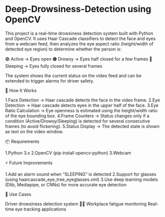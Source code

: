 # Deep-Drowsiness-Detection using OpenCV

This project is a real-time drowsiness detection system built with Python and OpenCV.
It uses Haar Cascade classifiers to detect the face and eyes from a webcam feed, then analyzes the eye aspect ratio (height/width of detected eye region) to determine whether the person is:

🟢 Active → Eyes open
🟠 Drowsy → Eyes half closed for a few frames
🔴 Sleeping → Eyes fully closed for several frames

The system shows the current status on the video feed and can be extended to trigger alarms for driver safety.

🔧 How It Works

1.Face Detection → Haar cascade detects the face in the video frame.
2.Eye Detection → Haar cascade detects eyes in the upper half of the face.
3.Eye Ratio Calculation → Eye openness is estimated using the height/width ratio of the eye bounding box.
4.Frame Counters → Status changes only if a condition (Active/Drowsy/Sleeping) is detected for several consecutive frames (to avoid flickering).
5.Status Display → The detected state is shown as text on the video window.

📦 Requirements

1.Python 3.x
2.OpenCV (pip install opencv-python)
3.Webcam

⚡ Future Improvements

1.Add an alarm sound when “SLEEPING” is detected
2.Support for glasses (using haarcascade_eye_tree_eyeglasses.xml)
3.Use deep learning models (Dlib, Mediapipe, or CNNs) for more accurate eye detection

🎯 Use Cases

Driver drowsiness detection system 🚗💤
Workplace fatigue monitoring
Real-time eye tracking applications
